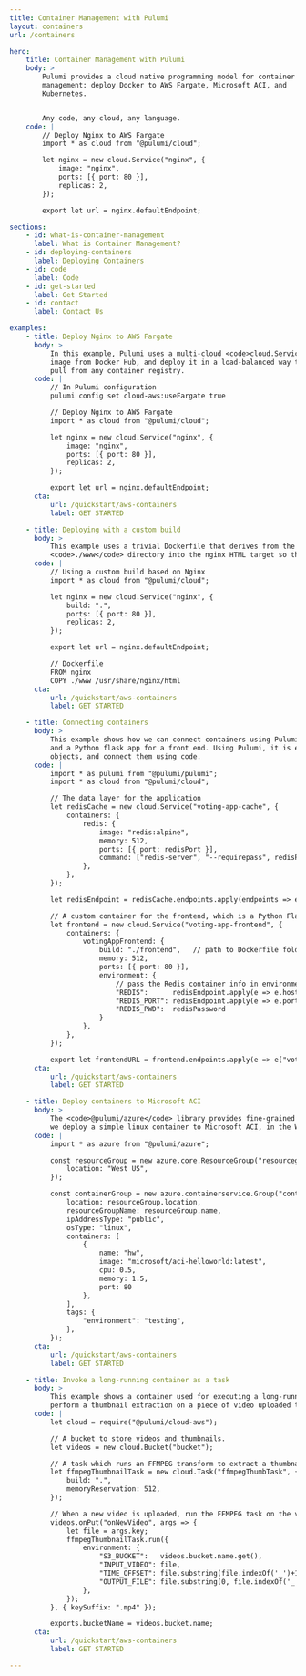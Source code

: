 ```yaml
---
title: Container Management with Pulumi
layout: containers
url: /containers

hero:
    title: Container Management with Pulumi
    body: >
        Pulumi provides a cloud native programming model for container
        management: deploy Docker to AWS Fargate, Microsoft ACI, and
        Kubernetes.


        Any code, any cloud, any language.
    code: |
        // Deploy Nginx to AWS Fargate
        import * as cloud from "@pulumi/cloud";

        let nginx = new cloud.Service("nginx", {
            image: "nginx",
            ports: [{ port: 80 }],
            replicas: 2,
        });

        export let url = nginx.defaultEndpoint;

sections:
    - id: what-is-container-management
      label: What is Container Management?
    - id: deploying-containers
      label: Deploying Containers
    - id: code
      label: Code
    - id: get-started
      label: Get Started
    - id: contact
      label: Contact Us

examples:
    - title: Deploy Nginx to AWS Fargate
      body: >
          In this example, Pulumi uses a multi-cloud <code>cloud.Service</code> object to pull the nginx
          image from Docker Hub, and deploy it in a load-balanced way to AWS Fargate. Pulumi can
          pull from any container registry.
      code: |
          // In Pulumi configuration
          pulumi config set cloud-aws:useFargate true

          // Deploy Nginx to AWS Fargate
          import * as cloud from "@pulumi/cloud";

          let nginx = new cloud.Service("nginx", {
              image: "nginx",
              ports: [{ port: 80 }],
              replicas: 2,
          });

          export let url = nginx.defaultEndpoint;
      cta:
          url: /quickstart/aws-containers
          label: GET STARTED

    - title: Deploying with a custom build
      body: >
          This example uses a trivial Dockerfile that derives from the <code>nginx</code> base image and copies the
          <code>./www</code> directory into the nginx HTML target so that it will be served up.
      code: |
          // Using a custom build based on Nginx
          import * as cloud from "@pulumi/cloud";

          let nginx = new cloud.Service("nginx", {
              build: ".",
              ports: [{ port: 80 }],
              replicas: 2,
          });

          export let url = nginx.defaultEndpoint;

          // Dockerfile
          FROM nginx
          COPY ./www /usr/share/nginx/html
      cta:
          url: /quickstart/aws-containers
          label: GET STARTED

    - title: Connecting containers
      body: >
          This example shows how we can connect containers using Pulumi &mdash; in this case Redis for a data store,
          and a Python flask app for a front end. Using Pulumi, it is easy to obtain a reference to the container
          objects, and connect them using code.
      code: |
          import * as pulumi from "@pulumi/pulumi";
          import * as cloud from "@pulumi/cloud";

          // The data layer for the application
          let redisCache = new cloud.Service("voting-app-cache", {
              containers: {
                  redis: {
                      image: "redis:alpine",
                      memory: 512,
                      ports: [{ port: redisPort }],
                      command: ["redis-server", "--requirepass", redisPassword],
                  },
              },
          });

          let redisEndpoint = redisCache.endpoints.apply(endpoints => endpoints.redis[redisPort]);

          // A custom container for the frontend, which is a Python Flask app
          let frontend = new cloud.Service("voting-app-frontend", {
              containers: {
                  votingAppFrontend: {
                      build: "./frontend",   // path to Dockerfile folder
                      memory: 512,
                      ports: [{ port: 80 }],
                      environment: {
                          // pass the Redis container info in environment variables
                          "REDIS":      redisEndpoint.apply(e => e.hostname),
                          "REDIS_PORT": redisEndpoint.apply(e => e.port.toString()),
                          "REDIS_PWD":  redisPassword
                      }
                  },
              },
          });

          export let frontendURL = frontend.endpoints.apply(e => e["votingAppFrontend"][80].hostname);
      cta:
          url: /quickstart/aws-containers
          label: GET STARTED

    - title: Deploy containers to Microsoft ACI
      body: >
          The <code>@pulumi/azure</code> library provides fine-grained control of Azure resources. In this example,
          we deploy a simple linux container to Microsoft ACI, in the West US zone.
      code: |
          import * as azure from "@pulumi/azure";

          const resourceGroup = new azure.core.ResourceGroup("resourcegroup", {
              location: "West US",
          });

          const containerGroup = new azure.containerservice.Group("containergroup", {
              location: resourceGroup.location,
              resourceGroupName: resourceGroup.name,
              ipAddressType: "public",
              osType: "linux",
              containers: [
                  {
                      name: "hw",
                      image: "microsoft/aci-helloworld:latest",
                      cpu: 0.5,
                      memory: 1.5,
                      port: 80
                  },
              ],
              tags: {
                  "environment": "testing",
              },
          });
      cta:
          url: /quickstart/aws-containers
          label: GET STARTED

    - title: Invoke a long-running container as a task
      body: >
          This example shows a container used for executing a long-running task. Here, we use a container to
          perform a thumbnail extraction on a piece of video uploaded to an S3 bucket.
      code: |
          let cloud = require("@pulumi/cloud-aws");

          // A bucket to store videos and thumbnails.
          let videos = new cloud.Bucket("bucket");

          // A task which runs an FFMPEG transform to extract a thumbnail image.
          let ffmpegThumbnailTask = new cloud.Task("ffmpegThumbTask", {
              build: ".",
              memoryReservation: 512,
          });

          // When a new video is uploaded, run the FFMPEG task on the video file.
          videos.onPut("onNewVideo", args => {
              let file = args.key;
              ffmpegThumbnailTask.run({
                  environment: {
                      "S3_BUCKET":   videos.bucket.name.get(),
                      "INPUT_VIDEO": file,
                      "TIME_OFFSET": file.substring(file.indexOf('_')+1, file.indexOf('.')).replace('-',':'),
                      "OUTPUT_FILE": file.substring(0, file.indexOf('_')) + '.jpg',
                  },
              });
          }, { keySuffix: ".mp4" });

          exports.bucketName = videos.bucket.name;
      cta:
          url: /quickstart/aws-containers
          label: GET STARTED

---
```

